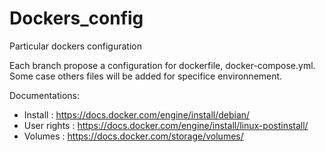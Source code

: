 # Dockers_config
Particular dockers configuration

Each branch propose a configuration for dockerfile, docker-compose.yml. 
Some case others files will be added for specifice environnement.


Documentations:
* Install : https://docs.docker.com/engine/install/debian/
* User rights : https://docs.docker.com/engine/install/linux-postinstall/
* Volumes : https://docs.docker.com/storage/volumes/
